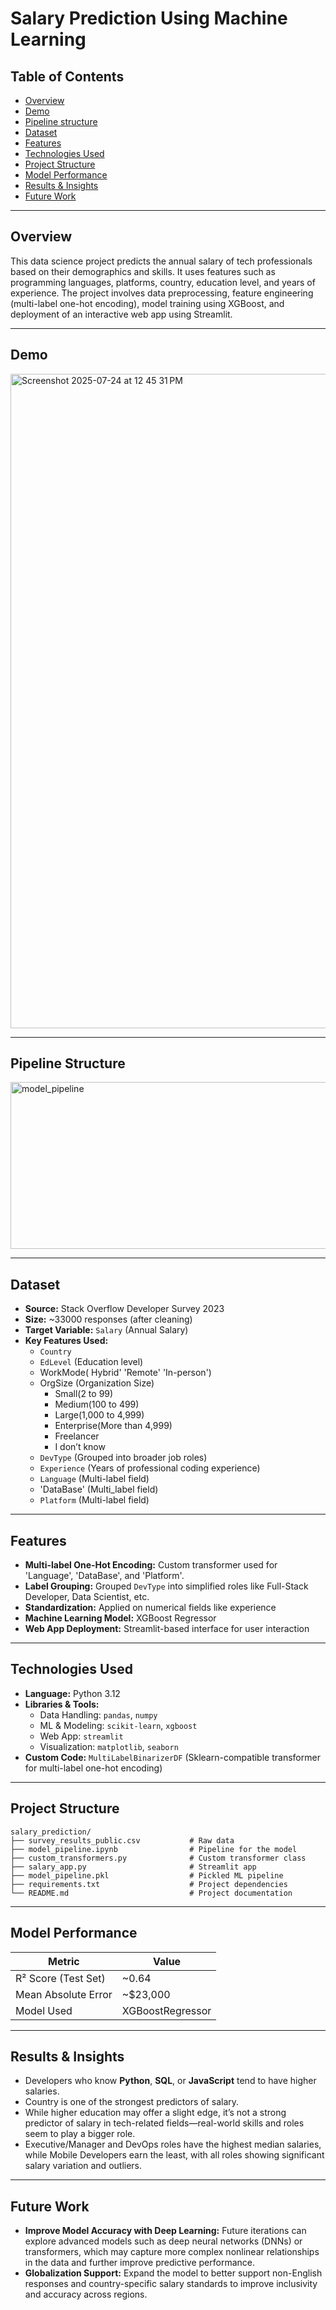 # Salary Prediction Using Machine Learning

## Table of Contents
- [Overview](#overview)
- [Demo](demo)
- [Pipeline structure](#pipeline-structure)
- [Dataset](#dataset)
- [Features](#features)
- [Technologies Used](#technologies-used)
- [Project Structure](#project-structure)
- [Model Performance](#model-performance)
- [Results & Insights](#results--insights)
- [Future Work](#future-work)


---

## Overview

This data science project predicts the annual salary of tech professionals based on their demographics and skills. It uses features such as programming languages, platforms, country, education level, and years of experience. The project involves data preprocessing, feature engineering (multi-label one-hot encoding), model training using XGBoost, and deployment of an interactive web app using Streamlit.

---

## Demo

<img width="979" height="1047" alt="Screenshot 2025-07-24 at 12 45 31 PM" src="https://github.com/user-attachments/assets/ec4bf325-d805-481b-9689-6c8808950a84" />


---


## Pipeline Structure
<img width="736" height="267" alt="model_pipeline" src="https://github.com/user-attachments/assets/52300c94-b645-4c84-9429-c1fa38b76590" />



---
## Dataset

- **Source:** Stack Overflow Developer Survey 2023
- **Size:** ~33000 responses (after cleaning)
- **Target Variable:** `Salary` (Annual Salary)
- **Key Features Used:**
  - `Country`
  - `EdLevel` (Education level)
  - WorkMode( Hybrid' 'Remote' 'In-person') 
  - OrgSize  (Organization Size)
    - Small(2 to 99)   
    - Medium(100 to 499)
    - Large(1,000 to 4,999)
    - Enterprise(More than 4,999)
    - Freelancer
    - I don’t know
  - `DevType` (Grouped into broader job roles)
  - `Experience` (Years of professional coding experience)
  - `Language` (Multi-label field)
  - 'DataBase' (Multi_label field)
  - `Platform` (Multi-label field)
  

---

## Features

- **Multi-label One-Hot Encoding:** Custom transformer used for 'Language', 'DataBase', and 'Platform'.
- **Label Grouping:** Grouped `DevType` into simplified roles like Full-Stack Developer, Data Scientist, etc.
- **Standardization:** Applied on numerical fields like experience
- **Machine Learning Model:** XGBoost Regressor
- **Web App Deployment:** Streamlit-based interface for user interaction

---

## Technologies Used

- **Language:** Python 3.12
- **Libraries & Tools:**
  - Data Handling: `pandas`, `numpy`
  - ML & Modeling: `scikit-learn`, `xgboost`
  - Web App: `streamlit`
  - Visualization: `matplotlib`, `seaborn`
- **Custom Code:** `MultiLabelBinarizerDF` (Sklearn-compatible transformer for multi-label one-hot encoding)

---

## Project Structure
```text
salary_prediction/
├── survey_results_public.csv           # Raw data
├── model_pipeline.ipynb                # Pipeline for the model              
├── custom_transformers.py              # Custom transformer class
├── salary_app.py                       # Streamlit app
├── model_pipeline.pkl                  # Pickled ML pipeline
├── requirements.txt                    # Project dependencies
└── README.md                           # Project documentation
```
---

## Model Performance

| Metric               | Value          |
|----------------------|----------------|
| R² Score (Test Set)  | ~0.64          |
| Mean Absolute Error  | ~$23,000        |
| Model Used           | XGBoostRegressor |

---

## Results & Insights

-  Developers who know **Python**, **SQL**, or **JavaScript** tend to have higher salaries.
-  Country is one of the strongest predictors of salary.
-  While higher education may offer a slight edge, it’s not a strong predictor of salary
   in tech-related fields—real-world skills and roles seem to play a bigger role.
-  Executive/Manager and DevOps roles have the highest median salaries, while Mobile Developers earn the least, with all roles
   showing significant salary variation and outliers.

--- 

## Future Work

- **Improve Model Accuracy with Deep Learning:** Future iterations can explore advanced models such as deep neural networks 
  (DNNs) or transformers, which may capture more complex nonlinear relationships in the data and further improve predictive performance.
- **Globalization Support:** Expand the model to better support non-English responses and country-specific salary standards
  to improve inclusivity and accuracy across regions.

















